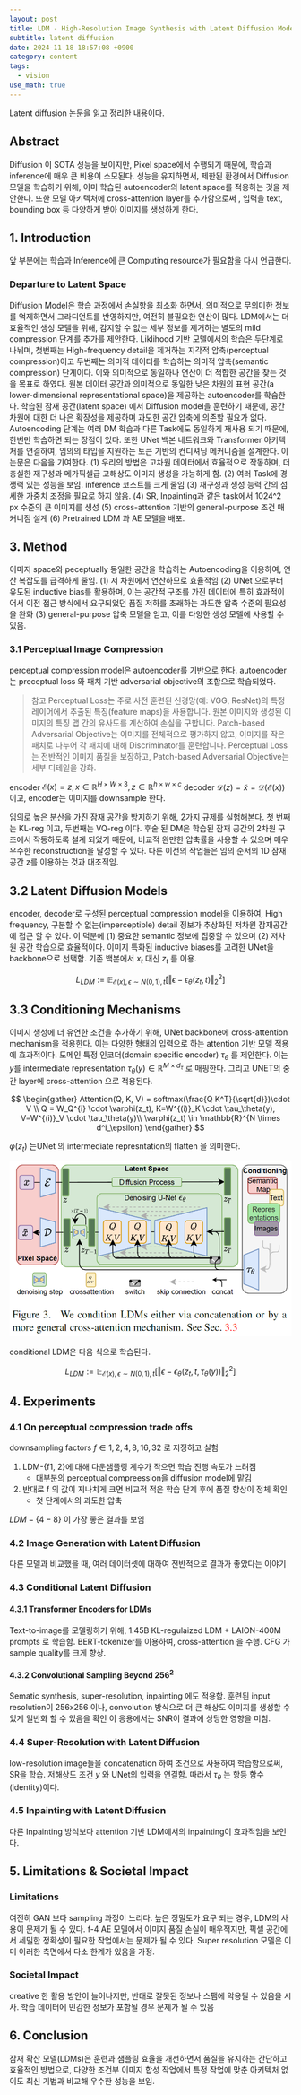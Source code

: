 ```yaml
---
layout: post
title: LDM - High-Resolution Image Synthesis with Latent Diffusion Models
subtitle: latent diffusion
date: 2024-11-18 18:57:08 +0900
category: content
tags:
  - vision
use_math: true
---
```

Latent diffusion 논문을 읽고 정리한 내용이다.

## Abstract
Diffusion 이 SOTA 성능을 보이지만, Pixel space에서 수행되기 때문에, 학습과 inference에 매우 큰 비용이 소모된다. 성능을 유지하면서, 제한된 환경에서 Diffusion 모델을 학습하기 위해, 이미 학습된 autoencoder의 latent space를 적용하는 것을 제안한다. 또한 모델 아키텍처에 cross-attention layer를 추가함으로써 , 입력을 text, bounding box 등 다양하게 받아 이미지를 생성하게 한다.

## 1. Introduction
앞 부분에는 학습과 Inference에 큰 Computing resource가 필요함을 다시 언급한다. 
### Departure to Latent Space
Diffusion Model은 학습 과정에서 손실항을 최소화 하면서, 의미적으로 무의미한 정보를 억제하면서 그라디언트를 반영하지만, 여전히 불필요한 연산이 많다.  LDM에서는 더 효율적인 생성 모델을 위해, 감지할 수 없는 세부 정보를 제거하는 별도의 mild compression 단계를 추가를 제안한다.
Liklihood 기반 모델에서의 학습은 두단계로 나뉘며, 첫번째는 High-frequency detail을 제거하는 지각적 압축(perceptual compression)이고 두번째는 의미적 데이터를 학습하는 의미적 압축(semantic compression) 단계이다. 이와 의미적으로 동일하나 연산이 더 적합한 공간을 찾는 것을 목표로 하였다.
원본 데이터 공간과 의미적으로 동일한 낮은 차원의 표현 공간(a lower-dimensional representational space)을 제공하는 autoencoder를 학습한다. 학습된 잠재 공간(latent space) 에서 Diffusion model을 훈련하기 때문에, 공간 차원에 대한 더 나은 확장성을 제공하며 과도한 공간 압축에 의존할 필요가 없다.
Autoencoding 단계는 여러 DM 학습과 다른 Task에도 동일하게 재사용 되기 때문에, 한번만 학습하면 되는 장점이 있다. 또한 UNet 백본 네트워크와 Transformer 아키텍처를 연결하여, 임의의 타입을 지원하는 토큰 기반의 컨디셔닝 메커니즘을 설계한다.
이 논문은 다음을 기여한다.
(1) 우리의 방법은 고차원 데이터에서 효율적으로 작동하며, 더 충실한 재구성과 메가픽셀급 고해상도 이미지 생성을 가능하게 함.
(2) 여러 Task에 경쟁력 있는 성능을 보임. inference 코스트를 크게 줄임
(3) 재구성과 생성 능력 간의 섬세한 가중치 조정을 필요로 하지 않음.
(4) SR, Inpainting과 같은 task에서 1024^2 px 수준의 큰 이미지를 생성
(5) cross-attention 기반의 general-purpose 조건 매커니점 설계
(6) Pretrained LDM 과 AE 모델을 배포.

## 3. Method
이미지 space와 peceptually 동일한 공간을 학습하는 Autoencoding을 이용하여, 연산 복잡도를 급격하게 줄임.
(1) 저 차원에서 연산하므로 효율적임
(2) UNet 으로부터 유도된 inductive bias를 활용하며, 이는 공간적 구조를 가진 데이터에 특히 효과적이어서 이전 접근 방식에서 요구되었던 품질 저하를 초래하는 과도한 압축 수준의 필요성을 완화
(3) general-purpose 압축 모델을 얻고, 이를 다양한 생성 모델에 사용할 수 있음.
### 3.1 Perceptual Image Compression
perceptual compression model은 autoencoder를 기반으로 한다. autoencoder는 preceptual loss 와 패치 기반 adversarial objective의 조합으로 학습되었다.

> 참고 
Perceptual Loss는 주로 사전 훈련된 신경망(예: VGG, ResNet)의 특정 레이어에서 추출된 특징(feature maps)을 사용합니다. 원본 이미지와 생성된 이미지의 특징 맵 간의 유사도를 계산하여 손실을 구합니다.
Patch-based Adversarial Objective는 이미지를 전체적으로 평가하지 않고, 이미지를 작은 패치로 나누어 각 패치에 대해 Discriminator를 훈련합니다.
Perceptual Loss는 전반적인 이미지 품질을 보장하고, Patch-based Adversarial Objective는 세부 디테일을 강화.

encoder $\mathcal{E}(x) = z, x \in \mathbb{R}^{H\times W \times 3}, z \in \mathbb{R}^{h \times w \times c}$  decoder $\mathcal{D}(z) = \tilde{x} = \mathcal{D}(\mathcal{E}(x))$ 이고, encoder는 이미지를 downsample 한다.

임의로 높은 분산을 가진 잠재 공간을 방지하기 위해, 2가지 규제를 실험해본다. 첫 번째는 KL-reg 이고, 두번째는 VQ-reg 이다. 
후술 된 DM은 학습된 잠재 공간의 2차원 구조에서 작동하도록 설계 되었기 때문에, 비교적 완만한 압축률을 사용할 수 있으며 매우 우수한 reconstruction을 달성할 수 있다. 다른 이전의 작업들은 임의 순서의 1D 잠재 공간 z를 이용하는 것과 대조적임.

## 3.2 Latent Diffusion Models
encoder, decoder로 구성된 perceptual compression model을 이용하여, High frequency, 구분할 수 없는(imperceptible) detail 정보가 추상화된  저차원 잠재공간 에 접근 할 수 있다. 이 덕분에 (1) 중요한 semantic 정보에 집중할 수 있으며 (2) 저차원 공간 학습으로 효율적이다.
이미지 특화된 inductive biases를 고려한 UNet을 backbone으로 선택함. 기존 백본에서 $x_t$ 대신 $z_t$ 를 이용.

$$
L_{LDM} := \mathbb{E}_{\mathcal{E}(x), \epsilon \sim N(0,1), t} \left[ \Vert \epsilon - \epsilon_\theta(z_t, t) \Vert^2_2 \right]
$$

## 3.3 Conditioning Mechanisms
이미지 생성에 더 유연한 조건을 추가하기 위해, UNet backbone에 cross-attention mechanism을 적용한다. 이는 다양한 형태의 입력으로 하는 attention 기반 모델 적용에 효과적이다.
도메인 특정 인코더(domain specific encoder) $\tau_\theta$ 를 제안한다. 이는 $y$를 intermediate representation $\tau_\theta(y) \in \mathbb{R}^{M \times d_{\tau}}$ 로 매핑한다. 그리고 UNET의 중간 layer에 cross-attention 으로 적용된다. 

$$
\begin{gather}
Attention(Q, K, V) = softmax(\frac{Q K^T}{\sqrt{d}})\cdot V \\
Q = W_Q^{i} \cdot \varphi(z_t), K=W^{(i)}_K \cdot \tau_\theta(y), V=W^{(i)}_V \cdot \tau_\theta(y)\\
\varphi(z_t) \in \mathbb{R}^{N \times d^i_\epsilon}
\end{gather}
$$

$\varphi(z_t)$ 는UNet 의 intermediate represntation의 flatten 을 의미한다.

![image](./img/ldm-architecture.png)

conditional LDM은 다음 식으로 학습된다.

$$
L_{LDM} := \mathbb{E}_{\mathcal{E}(x), \epsilon \sim N(0,1), t} \left[ \Vert \epsilon - \epsilon_\theta(z_t, t, \tau_\theta(y)) \Vert^2_2 \right]
$$

## 4. Experiments
### 4.1 On perceptual compression trade offs
downsampling factors $f \in {1, 2, 4, 8, 16, 32}$ 로 지정하고 실험
1) LDM-{f1, 2}에 대해 다운샘플링 계수가 작으면 학습 진행 속도가 느려짐
   - 대부분의 perceptual compreession을 diffusion model에 맡김
2) 반대로 f 의 값이 지나치게 크면 비교적 적은 학습 단계 후에 품질 향상이 정체 확인
   - 첫 단계에서의 과도한 압축

$LDM-\{4-8\}$ 이 가장 좋은 결과를 보임

### 4.2 Image Generation with Latent Diffusion
다른 모델과 비교했을 때, 여러 데이터셋에 대하여 전반적으로 결과가 좋았다는 이야기

### 4.3 Conditional Latent Diffusion
#### 4.3.1 Transformer Encoders for LDMs
Text-to-image를 모델링하기 위해, 1.45B KL-regulaized LDM + LAION-400M prompts 로 학습함. BERT-tokenizer를 이용하여, cross-attention 을 수행.
CFG 가 sample quality를 크게 향상.

#### 4.3.2 Convolutional Sampling Beyond $256^2$
Sematic synthesis, super-resolution, inpainting 에도 적용함.
훈련된 input resolution이 256x256 이나,  convolution 방식으로 더 큰 해상도 이미지를 생성할 수 있게 일반화 할 수 있음을 확인
이 응용에서는 SNR이 결과에 상당한 영향을 미침.

### 4.4 Super-Resolution with Latent Diffusion
low-resolution image들을 concatenation 하여 조건으로 사용하여 학습함으로써, SR을 학습. 
저해상도 조건 $y$ 와 UNet의 입력을 연결함. 따라서 $\tau_\theta$ 는 항등 함수(identity)이다.

### 4.5 Inpainting with Latent Diffusion
다른 Inpainting 방식보다 attention 기반 LDM에서의 inpainting이 효과적임을 보인다.

## 5. Limitations & Societal Impact
### Limitations
여전히 GAN 보다 sampling 과정이 느리다.
높은 정밀도가 요구 되는 경우, LDM의 사용이 문제가 될 수 있다. f-4 AE 모델에서 이미지 품질 손실이 매우적지만, 픽셀 공간에서 세밀한 정확성이 필요한 작업에서는 문제가 될 수 있다.
Super resolution 모델은 이미 이러한 측면에서 다소 한계가 있음을 가정.

### Societal Impact
creative 한 활용 방안이 늘어나지만, 반대로 잘못된 정보나 스팸에 악용될 수 있음을 시사.
학습 데이터에 민감한 정보가 포함될 경우 문제가 될 수 있음

## 6. Conclusion
잠재 확산 모델(LDMs)은 훈련과 샘플링 효율을 개선하면서 품질을 유지하는 간단하고 효율적인 방법으로, 다양한 조건부 이미지 합성 작업에서 특정 작업에 맞춘 아키텍처 없이도 최신 기법과 비교해 우수한 성능을 보임.
